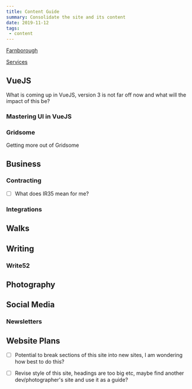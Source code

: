 ```yaml
---
title: Content Guide
summary: Consolidate the site and its content
date: 2019-11-12
tags:
 - content 
---
```


[Farnborough](./farnborough/heart-of-farnborough)

[Services](./services)


## VueJS
What is coming up in VueJS, version 3 is not far off now and what will the impact of this be?

### Mastering UI in VueJS

### Gridsome
Getting more out of Gridsome

## Business
### Contracting
- [ ] What does IR35 mean for me? 
### Integrations

## Walks

## Writing
### Write52

## Photography

## Social Media
### Newsletters



## Website Plans

- [ ] Potential to break sections of this site into new sites, I am wondering how best to do this?
- [ ] Revise style of this site, headings are too big etc, maybe find another dev/photographer's site and use it as a guide?

